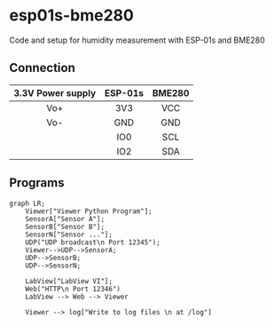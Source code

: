 # esp01s-bme280
Code and setup for humidity measurement with ESP-01s and BME280


## Connection
|3.3V Power supply|ESP-01s|BME280|
|:---------------:|:-----:|:----:|
|       Vo+       |  3V3  |  VCC |
|       Vo-       |  GND  |  GND |
|                 |  IO0  |  SCL |
|                 |  IO2  |  SDA |


## Programs
```mermaid
graph LR;
    Viewer["Viewer Python Program"];
    SensorA["Sensor A"];
    SensorB["Sensor B"];
    SensorN["Sensor ..."];
    UDP("UDP broadcast\n Port 12345");
    Viewer-->UDP-->SensorA;
    UDP-->SensorB;
    UDP-->SensorN;

    LabView["LabView VI"];
    Web("HTTP\n Port 12346")
    LabView --> Web --> Viewer

    Viewer --> log["Write to log files \n at /log"]
```
